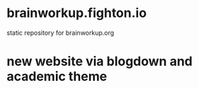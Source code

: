 # brainworkup.fighton.io
static repository for brainworkup.org

# new website via blogdown and academic theme

